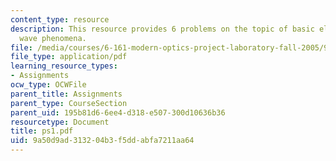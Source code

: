 ```yaml
---
content_type: resource
description: This resource provides 6 problems on the topic of basic electromagnetic
  wave phenomena.
file: /media/courses/6-161-modern-optics-project-laboratory-fall-2005/9a50d9ad313204b3f5ddabfa7211aa64_ps1.pdf
file_type: application/pdf
learning_resource_types:
- Assignments
ocw_type: OCWFile
parent_title: Assignments
parent_type: CourseSection
parent_uid: 195b81d6-6ee4-d318-e507-300d10636b36
resourcetype: Document
title: ps1.pdf
uid: 9a50d9ad-3132-04b3-f5dd-abfa7211aa64
---
```

